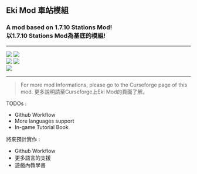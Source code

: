 ## Eki Mod 車站模組 <br>
### A mod based on 1.7.10 Stations Mod! <br> 以1.7.10 Stations Mod為基底的模組!

------------

[![](https://cf.way2muchnoise.eu/full_362606_%20%E7%B8%BD%E4%B8%8B%E8%BC%89%E9%87%8F.svg)](https://www.curseforge.com/minecraft/mc-mods/eki-mod) [![](https://cf.way2muchnoise.eu/versions/%20%E9%81%A9%E7%94%A8%E7%89%88%E6%9C%AC%20%20_362606_all.svg)](https://www.curseforge.com/minecraft/mc-mods/eki-mod/files) <br>  [![](https://cf.way2muchnoise.eu/full_362606_Total%20Downloads.svg)](https://www.curseforge.com/minecraft/mc-mods/eki-mod) [![](https://cf.way2muchnoise.eu/versions/362606_all.svg)](https://www.curseforge.com/minecraft/mc-mods/eki-mod/files) <br>
[![](https://img.shields.io/badge/Support%20%20Languages-%E7%B9%81%E9%AB%94%E4%B8%AD%E6%96%87%20%7C%20English%20%7C%20%E6%97%A5%E6%9C%AC%E8%AA%9E-green)]()

------------

> For more mod Informations, please go to the Curseforge page of this mod.
> 更多說明請至Curseforge上Eki Mod的頁面了解。

TODOs : 
- Github Workflow
- More languages support
- In-game Tutorial Book

將來預計實作 :
- Github Workflow
- 更多語言的支援
- 遊戲內教學書